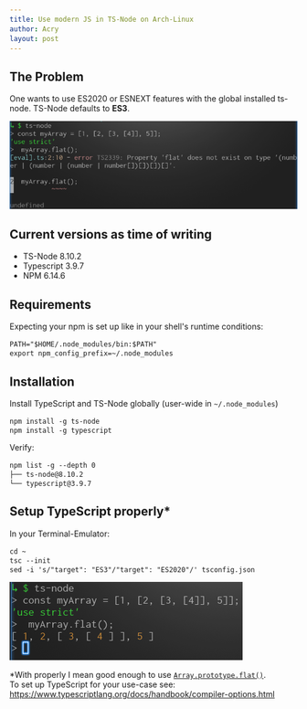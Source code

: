 ```yaml
---
title: Use modern JS in TS-Node on Arch-Linux
author: Acry
layout: post
---
```


## The Problem

One wants to use ES2020 or ESNEXT features with the global installed ts-node. TS-Node defaults to **ES3**.

![](/assets/images/array-flat-failing.png)

## Current versions as time of writing

- TS-Node 8.10.2
- Typescript 3.9.7
- NPM 6.14.6

## Requirements

Expecting your npm is set up like in your shell's runtime conditions:

```shell
PATH="$HOME/.node_modules/bin:$PATH"
export npm_config_prefix=~/.node_modules
```

## Installation

Install TypeScript and TS-Node globally (user-wide in `~/.node_modules`)

```shell
npm install -g ts-node
npm install -g typescript
```

Verify:

```shell
npm list -g --depth 0
├── ts-node@8.10.2
└── typescript@3.9.7
```

## Setup TypeScript properly\*

In your Terminal-Emulator:

```shell
cd ~
tsc --init
sed -i 's/"target": "ES3"/"target": "ES2020"/' tsconfig.json
```

![](/assets/images/array-flat-success.png)

\*With properly I mean good enough to use [`Array.prototype.flat()`](https://developer.mozilla.org/de/docs/Web/JavaScript/Reference/Global_Objects/Array/flat).<br>
To set up TypeScript for your use-case see: https://www.typescriptlang.org/docs/handbook/compiler-options.html
